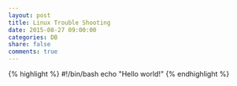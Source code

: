 ```yaml
---
layout: post
title: Linux Trouble Shooting
date: 2015-08-27 09:00:00
categories: DB
share: false
comments: true
---
```


{% highlight %}
#!/bin/bash
echo "Hello world!"
{% endhighlight %}
